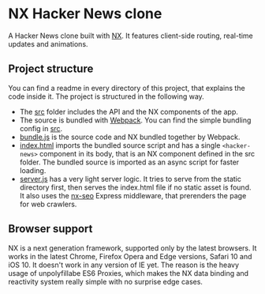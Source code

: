 # NX Hacker News clone

A Hacker News clone built with [NX](http://nx-framework.com).
It features client-side routing, real-time updates and animations.

## Project structure

You can find a readme in every directory of this project, that explains the code inside it.
The project is structured in the following way.
  - The [src](/src) folder includes the API and the NX components of the app.
  - The source is bundled with [Webpack](https://webpack.github.io/). You can find the simple
    bundling  config in [src](/webpack.config.js).
  - [bundle.js](/bundle.js) is the source code and NX bundled together by Webpack.
  - [index.html](/index.html) imports the bundled source script and has a single
    `<hacker-news>` component in its body, that is an NX component defined in the src folder.
    The bundled source is imported as an async script for faster loading.
  - [server.js](/server.js) has a very light server logic. It tries to serve from the
    static directory first, then serves the index.html file if no static asset is found.
    It also uses the [nx-seo](https://github.com/RisingStack/nx-seo) Express middleware, that
    prerenders the page for web crawlers.

## Browser support

NX is a next generation framework, supported only by the latest browsers. It works in the
latest Chrome, Firefox Opera and Edge versions, Safari 10 and iOS 10. It doesn't work in any
version of IE yet. The reason is the heavy usage of unpolyfillabe ES6 Proxies, which
makes the NX data binding and reactivity system really simple with no surprise edge cases.
